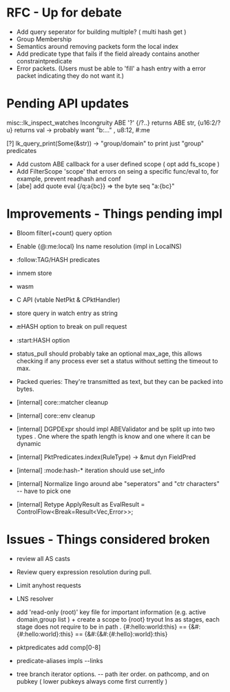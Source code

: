 # RFC - Up for debate
- Add query seperator for building multiple? ( multi hash get )
- Group Membership
- Semantics around removing packets form the local index
- Add predicate type that fails if the field already contains another constraintpredicate
- Error packets. (Users must be able to 'fill' a hash entry with a error packet indicating they do not want it.)

# Pending API updates

misc::lk_inspect_watches
Incongruity ABE '?' {/?..} returns ABE str, {u16:2/?u} returns val -> probably want "b:..." , u8:12, #:me

[?] lk_query_print(Some(&str)) -> "group/domain" to print just "group" predicates

- Add custom ABE callback for a user defined scope ( opt add fs_scope )
- Add FilterScope 'scope' that errors on seing a specific func/eval to, for example, prevent readhash and conf
- [abe] add quote eval {/q:a{bc}} => the byte seq "a:{bc}"

# Improvements - Things pending impl

- Bloom filter(+count) query option
- Enable {@:me:local} lns name resolution (impl in LocalNS)
- :follow:TAG/HASH predicates
- inmem store
- wasm
- C API  (vtable NetPkt & CPktHandler)
- store query in watch entry as string
- :end:HASH option to break on pull request
- :start:HASH option
- status_pull should probably take an optional max_age, this allows checking if any process ever set a status without setting the timeout to max.

- Packed queries: They're transmitted as text, but they can be packed into bytes.

- [internal] core::matcher cleanup
- [internal] core::env cleanup
- [internal] DGPDExpr should impl ABEValidator and be split up into two types . One where the spath length is know and one where it can be dynamic
- [internal] PktPredicates.index(RuleType) -> &mut dyn FieldPred
- [internal] :mode:hash-* iteration should use set_info
- [internal] Normalize lingo around abe "seperators" and "ctr characters" -- have to pick one
- [internal] Retype ApplyResult as EvalResult = ControlFlow<Break=Result<Vec<u8>,Error>>; 


# Issues - Things considered broken

- review all AS casts
- Review query expression resolution during pull.
- Limit anyhost requests
- LNS resolver
- add 'read-only (root)' key file for important information (e.g. active domain,group list ) + create a scope to {root}
tryout lns as stages, each stage does not require to be in path . 
{#:hello:world:this} == {&#:{#:hello:world}:this} == {&#:{&#:{#:hello}:world}:this}

- pktpredicates add comp[0-8]
- predicate-aliases impls
 --links

- tree branch iterator options.
-- path iter order. on pathcomp, and on pubkey ( lower pubkeys always come first currently )
